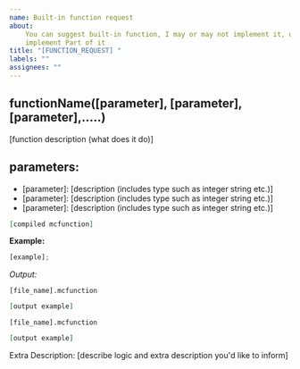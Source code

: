 ```yaml
---
name: Built-in function request
about:
    You can suggest built-in function, I may or may not implement it, or I might
    implement Part of it
title: "[FUNCTION_REQUEST] "
labels: ""
assignees: ""
---
```


## functionName([parameter], [parameter], [parameter],.....)

[function description (what does it do)]

## parameters:

-   [parameter]: [description (includes type such as integer string etc.)]
-   [parameter]: [description (includes type such as integer string etc.)]
-   [parameter]: [description (includes type such as integer string etc.)]

```elixir
[compiled mcfunction]
```

**Example:**

```javascript
[example];
```

_Output:_

`[file_name].mcfunction`

```elixir
[output example]
```

`[file_name].mcfunction`

```elixir
[output example]
```

Extra Description:
[describe logic and extra description you'd like to inform]
